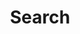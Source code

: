 ---
layout: search
title: Search
permalink: /search/
subtitle: " "
feature-img: "assets/img/pexels/search-map.jpeg"
icon: "fa-search"
---